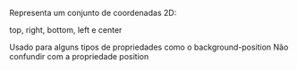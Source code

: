 <position>

Representa um conjunto de coordenadas 2D:

top, right, bottom, left e center

Usado para alguns tipos de propriedades como o background-position
Não confundir com a propriedade position